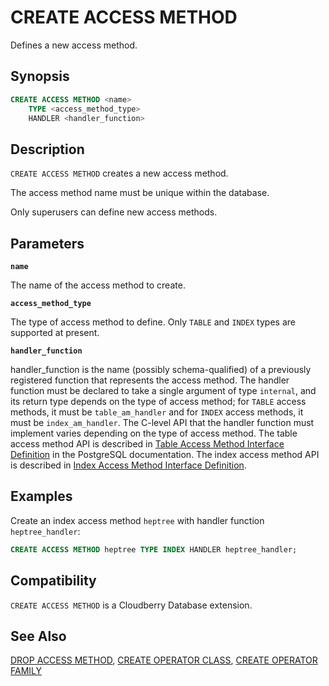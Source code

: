 # CREATE ACCESS METHOD

Defines a new access method.

## Synopsis

```sql
CREATE ACCESS METHOD <name>
    TYPE <access_method_type>
    HANDLER <handler_function>
```

## Description

`CREATE ACCESS METHOD` creates a new access method.

The access method name must be unique within the database.

Only superusers can define new access methods.


## Parameters

**`name`**

The name of the access method to create.

**`access_method_type`**

The type of access method to define. Only `TABLE` and `INDEX` types are supported at present.

**`handler_function`**

handler_function is the name (possibly schema-qualified) of a previously registered function that represents the access method. The handler function must be declared to take a single argument of type `internal`, and its return type depends on the type of access method; for `TABLE` access methods, it must be `table_am_handler` and for `INDEX` access methods, it must be `index_am_handler`. The C-level API that the handler function must implement varies depending on the type of access method. The table access method API is described in [Table Access Method Interface Definition](https://www.postgresql.org/docs/12/tableam.html) in the PostgreSQL documentation. The index access method API is described in [Index Access Method Interface Definition](https://www.postgresql.org/docs/12/indexam.html).

## Examples

Create an index access method `heptree` with handler function `heptree_handler`:

``` sql
CREATE ACCESS METHOD heptree TYPE INDEX HANDLER heptree_handler;
```

## Compatibility

`CREATE ACCESS METHOD` is a Cloudberry Database extension.

## See Also

[DROP ACCESS METHOD](/docs/sql-statements/sql-stmt-drop-access-method.md), [CREATE OPERATOR CLASS](/docs/sql-statements/sql-stmt-create-operator-class.md), [CREATE OPERATOR FAMILY](/docs/sql-statements/sql-stmt-create-operator-family.md)




